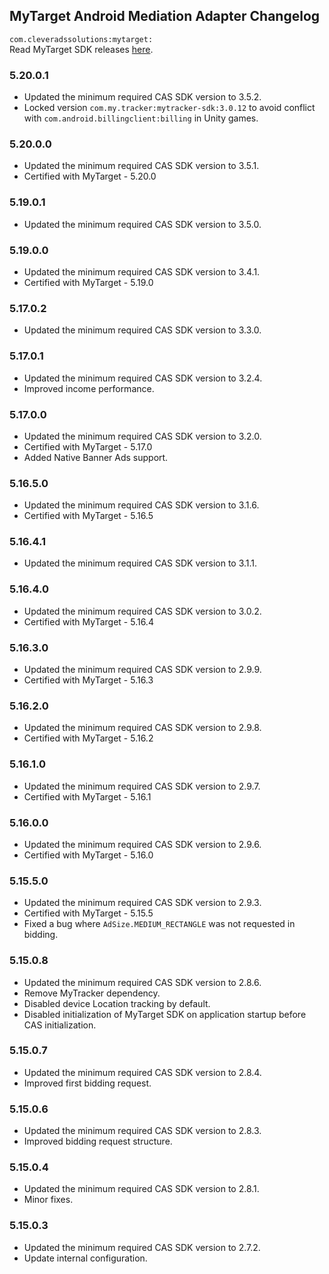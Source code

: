 ## MyTarget Android Mediation Adapter Changelog
`com.cleveradssolutions:mytarget:`  
Read MyTarget SDK releases [here](https://target.my.com/help/partners/mob/androidhistory/en).

### 5.20.0.1
- Updated the minimum required CAS SDK version to 3.5.2.
- Locked version `com.my.tracker:mytracker-sdk:3.0.12` to avoid conflict with `com.android.billingclient:billing` in Unity games.

### 5.20.0.0
- Updated the minimum required CAS SDK version to 3.5.1.
- Certified with MyTarget - 5.20.0

### 5.19.0.1
- Updated the minimum required CAS SDK version to 3.5.0.

### 5.19.0.0
- Updated the minimum required CAS SDK version to 3.4.1.
- Certified with MyTarget - 5.19.0

### 5.17.0.2
- Updated the minimum required CAS SDK version to 3.3.0.

### 5.17.0.1
- Updated the minimum required CAS SDK version to 3.2.4.
- Improved income performance.

### 5.17.0.0
- Updated the minimum required CAS SDK version to 3.2.0.
- Certified with MyTarget - 5.17.0
- Added Native Banner Ads support.

### 5.16.5.0
- Updated the minimum required CAS SDK version to 3.1.6.
- Certified with MyTarget - 5.16.5

### 5.16.4.1
- Updated the minimum required CAS SDK version to 3.1.1.

### 5.16.4.0
- Updated the minimum required CAS SDK version to 3.0.2.
- Certified with MyTarget - 5.16.4

### 5.16.3.0
- Updated the minimum required CAS SDK version to 2.9.9.
- Certified with MyTarget - 5.16.3

### 5.16.2.0
- Updated the minimum required CAS SDK version to 2.9.8.
- Certified with MyTarget - 5.16.2

### 5.16.1.0
- Updated the minimum required CAS SDK version to 2.9.7.
- Certified with MyTarget - 5.16.1

### 5.16.0.0
- Updated the minimum required CAS SDK version to 2.9.6.
- Certified with MyTarget - 5.16.0

### 5.15.5.0
- Updated the minimum required CAS SDK version to 2.9.3.
- Certified with MyTarget - 5.15.5
- Fixed a bug where `AdSize.MEDIUM_RECTANGLE` was not requested in bidding.

### 5.15.0.8
- Updated the minimum required CAS SDK version to 2.8.6.
- Remove MyTracker dependency.
- Disabled device Location tracking by default.
- Disabled initialization of MyTarget SDK on application startup before CAS initialization.

### 5.15.0.7
- Updated the minimum required CAS SDK version to 2.8.4.
- Improved first bidding request.

### 5.15.0.6
- Updated the minimum required CAS SDK version to 2.8.3.
- Improved bidding request structure.

### 5.15.0.4
- Updated the minimum required CAS SDK version to 2.8.1.
- Minor fixes.

### 5.15.0.3
- Updated the minimum required CAS SDK version to 2.7.2.
- Update internal configuration.